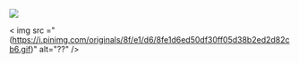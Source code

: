 
![](https://komarev.com/ghpvc/?username=your-github-username&color=E7DDFF)

< img src ="(https://i.pinimg.com/originals/8f/e1/d6/8fe1d6ed50df30ff05d38b2ed2d82cb6.gif)" alt="??" />
